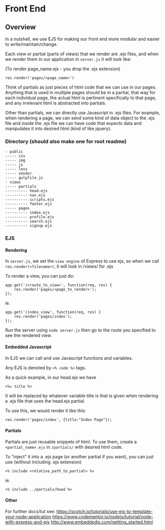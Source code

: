 # Front End

## Overview

In a nutshell, we use EJS for making our front end more modular and easier to write/maintain/change.

Each view or partial (parts of views) that we render are .ejs files, and when we render them in our application in `server.js` it will look like:

(To render page_name.ejs - you drop the .ejs extension)
```
res.render('pages/<page_name>')
```

Think of partials as just pieces of html code that we can use in our pages. Anything that is used in multiple pages should be in a partial, that way for each individual page, the actual html is pertinent specifically to that page, and any irrelevant html is abstracted into partials.

Other than partials, we can directly use Javascript in .ejs files. For example, when rendering a page, we can send some kind of data object to the .ejs file and inside the .ejs file we can have code that expects data and manipulates it into desired html (kind of like jquery).

### Directory (should also make one for root readme)

```
- public
----- css
----- img
----- js
----- less
----- vendor
----- gulpfile.js
- views
----- partials
---------- head.ejs
---------- nav.ejs
---------- scripts.ejs 
---------- footer.ejs
----- pages
---------- index.ejs
---------- profile.ejs
---------- search.ejs
---------- signup.ejs
```

### EJS

#### Rendering

In `server.js`, we set the `view engine` of Express to use ejs, so when we call `res.render(<filename>)`, it will look in /views/ for <filename>.ejs

To render a view, you can just do:

```
app.get('/<route_to_view>', function(req, res) {
    res.render('pages/<page_to_render>');
});
```

ie.

```
app.get('/index_view', function(req, res) {
    res.render('pages/index');
});
```

Run the server using `node server.js` then go to the route you specified to see the rendered view.

#### Embedded Javascript

In EJS we can call and use Javascript functions and variables.

Any EJS is denoted by `<% code %>` tags. 

As a quick example, in our head.ejs we have

`<%= title %>`

It will be replaced by whatever variable title is that is given when rendering a .ejs file that uses the head.ejs partial.

To use this, we would render it like this:

```
res.render('pages/index', {title:"Index Page"});
```

#### Partials

Partials are just reusable snippets of html. To use them, create a `<partial_name>.ejs` in `/partials/` with desired html code.

To "inject" it into a .ejs page (or another partial if you want), you can just use (without including .ejs extension)

`<% include <relative_path_to_partial> %>`

ie.

`<% include ../partials/head %>`

#### Other

For further docs/tut see:
https://scotch.io/tutorials/use-ejs-to-template-your-node-application
https://www.codementor.io/nodejs/tutorial/node-with-express-and-ejs
http://www.embeddedjs.com/getting_started.html